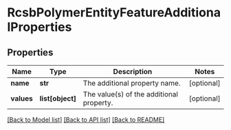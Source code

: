 # RcsbPolymerEntityFeatureAdditionalProperties

## Properties
Name | Type | Description | Notes
------------ | ------------- | ------------- | -------------
**name** | **str** | The additional property name. | [optional] 
**values** | **list[object]** | The value(s) of the additional property. | [optional] 

[[Back to Model list]](../README.md#documentation-for-models) [[Back to API list]](../README.md#documentation-for-api-endpoints) [[Back to README]](../README.md)

